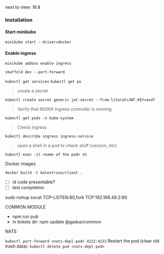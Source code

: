 next to view: 16.8

### Installation

#### Start minikube

`minikube start --driver=docker`

#### Enable ingress

`minikube addons enable ingress`

`skaffold dev --port-forward`

`kubectl get services`
`kubectl get po`

> create a secret

`kubectl create secret generic jwt-secret --from-literal=JWT_KEY=asdf`

> Verify that NGINX Ingress controller is running

`kubectl get pods -n kube-system`

> Check Ingress

`kubectl describe ingress ingress-service`

> open a shell in a pod to check stuff (version, etc)

`kubectl exec -it <name of the pod> sh`

Docker images

`docker build -t balestrino/client .`

- [ ] id code presentable?
- [ ] test completion

sudo nohup socat TCP-LISTEN:80,fork TCP:192.168.49.2:80

COMMON MODULE

- npm run pub
- in tickets dir: npm update @gadue/common

NATS

`kubectl port-forward <nats-depl-pod> 4222:4222`
Restart the pod (clear old trash data):
`kubectl delete pod <nats-depl-pod>`
